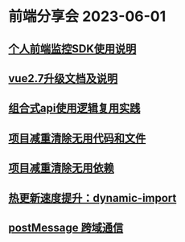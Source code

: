 

# 前端分享会 2023-06-01

## [个人前端监控SDK使用说明](https://haidong-once.github.io/myblog/frontEnd/tools/code/monitor.html)

## [vue2.7升级文档及说明](https://haidong-once.github.io/myblog/frontEnd/frame/vue/notes/vue2-7.html)

## [组合式api使用逻辑复用实践](https://haidong-once.github.io/myblog/frontEnd/frame/vue/notes/compositionApi.html)

## [项目减重清除无用代码和文件](https://haidong-once.github.io/myblog/frontEnd/performance/application/loseCode.html)

## [项目减重清除无用依赖](https://haidong-once.github.io/myblog/frontEnd/performance/application/loseRely.html)

## [热更新速度提升：dynamic-import](https://haidong-once.github.io/myblog/frontEnd/performance/application/hotUpdate.html)

## [postMessage 跨域通信](https://haidong-once.github.io/myblog/frontEnd/base/browser/postMessage.html)

